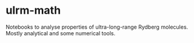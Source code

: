 # ulrm-math
Notebooks to analyse properties of ultra-long-range Rydberg molecules. Mostly analytical and some numerical tools.
